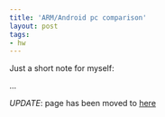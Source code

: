 ```yaml
---
title: 'ARM/Android pc comparison'
layout: post
tags:
- hw
---
```


Just a short note for myself:

...

*UPDATE*: page has been moved to [here](/arm-mini-computer-comparison.html)
